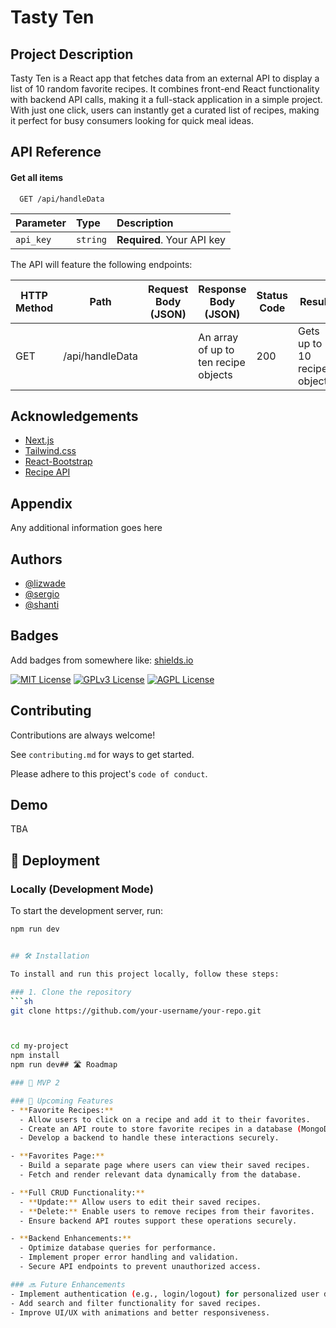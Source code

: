 # Tasty Ten

## Project Description

Tasty Ten is a React app that fetches data from an external API to display a list of 10 random favorite recipes. It combines front-end React functionality with backend API calls, making it a full-stack application in a simple project. With just one click, users can instantly get a curated list of recipes, making it perfect for busy consumers looking for quick meal ideas.

## API Reference

#### Get all items

```http
  GET /api/handleData
```

| Parameter | Type     | Description                |
| :-------- | :------- | :------------------------- |
| `api_key` | `string` | **Required**. Your API key |

The API will feature the following endpoints:

| HTTP Method | Path            | Request Body (JSON) | Response Body (JSON)                 | Status Code | Result                       |
| ----------- | --------------- | ------------------- | ------------------------------------ | ----------- | ---------------------------- |
| GET         | /api/handleData |                     | An array of up to ten recipe objects | 200         | Gets up to 10 recipe objects |

## Acknowledgements

- [Next.js](https://nextjs.org/)
- [Tailwind.css](https://tailwindcss.com/docs/installation/framework-guides/nextjs)
- [React-Bootstrap](https://react-bootstrap.netlify.app/)
- [Recipe API](https://www.api-ninjas.com/api/recipe)

## Appendix

Any additional information goes here

## Authors

- [@lizwade](https://github.com/lizwade)
- [@sergio](https://github.com/skudz96)
- [@shanti](https://github.com/codesungrape)

## Badges

Add badges from somewhere like: [shields.io](https://shields.io/)

[![MIT License](https://img.shields.io/badge/License-MIT-green.svg)](https://choosealicense.com/licenses/mit/)
[![GPLv3 License](https://img.shields.io/badge/License-GPL%20v3-yellow.svg)](https://opensource.org/licenses/)
[![AGPL License](https://img.shields.io/badge/license-AGPL-blue.svg)](http://www.gnu.org/licenses/agpl-3.0)

## Contributing

Contributions are always welcome!

See `contributing.md` for ways to get started.

Please adhere to this project's `code of conduct`.

## Demo

TBA

## 🚀 Deployment

### Locally (Development Mode)

To start the development server, run:

````sh
npm run dev


## 🛠 Installation

To install and run this project locally, follow these steps:

### 1. Clone the repository
```sh
git clone https://github.com/your-username/your-repo.git



cd my-project
npm install
npm run dev## 🛣️ Roadmap

### 📌 MVP 2

### 🎯 Upcoming Features
- **Favorite Recipes:**
  - Allow users to click on a recipe and add it to their favorites.
  - Create an API route to store favorite recipes in a database (MongoDB or SQL).
  - Develop a backend to handle these interactions securely.

- **Favorites Page:**
  - Build a separate page where users can view their saved recipes.
  - Fetch and render relevant data dynamically from the database.

- **Full CRUD Functionality:**
  - **Update:** Allow users to edit their saved recipes.
  - **Delete:** Enable users to remove recipes from their favorites.
  - Ensure backend API routes support these operations securely.

- **Backend Enhancements:**
  - Optimize database queries for performance.
  - Implement proper error handling and validation.
  - Secure API endpoints to prevent unauthorized access.

### 🔜 Future Enhancements
- Implement authentication (e.g., login/logout) for personalized user data.
- Add search and filter functionality for saved recipes.
- Improve UI/UX with animations and better responsiveness.
````
